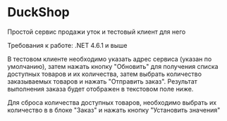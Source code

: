 ﻿# DuckShop
Простой сервис продажи уток и тестовый клиент для него

Требования к работе: .NET 4.6.1 и выше

В тестовом клиенте необходимо указать адрес сервиса (указан по умолчанию), затем нажать кнопку "Обновить" для получения списка доступных товаров и их количества, затем выбрать количество заказываемых товаров и нажать "Отправить заказ". Результат выполнения заказа будет отображен в текстовом поле ниже.

Для сброса количества доступных товаров, необходимо выбрать их количество в в блоке "Заказ" и нажать кнопку "Установить значения"